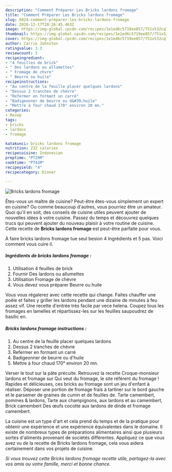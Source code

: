 ```yaml
---
description: "Comment Préparer Les Bricks lardons fromage"
title: "Comment Préparer Les Bricks lardons fromage"
slug: 6024-comment-preparer-les-bricks-lardons-fromage
date: 2020-12-17T20:26:45.463Z
image: https://img-global.cpcdn.com/recipes/1e1ed6c5719ee857/751x532cq70/bricks-lardons-fromage-photo-principale-de-la-recette.jpg
thumbnail: https://img-global.cpcdn.com/recipes/1e1ed6c5719ee857/751x532cq70/bricks-lardons-fromage-photo-principale-de-la-recette.jpg
cover: https://img-global.cpcdn.com/recipes/1e1ed6c5719ee857/751x532cq70/bricks-lardons-fromage-photo-principale-de-la-recette.jpg
author: Carrie Johnston
ratingvalue: 3.3
reviewcount: 3
recipeingredient:
- "4 feuilles de brick"
- " Des lardons ou allumettes"
- " Fromage de chvre"
- " Beurre ou huile"
recipeinstructions:
- "Au centre de la feuille placer quelques lardons"
- "Dessus 2 tranches de chèvre"
- "Refermer en formant un carré"
- "Badigeonner de beurre ou d&#39;huile"
- "Mettre à four chaud 170° environ 20 mn."
categories:
- Resep
tags:
- bricks
- lardons
- fromage

katakunci: bricks lardons fromage 
nutrition: 232 calories
recipecuisine: Indonesian
preptime: "PT29M"
cooktime: "PT42M"
recipeyield: "4"
recipecategory: Dinner

---
```



![Bricks lardons fromage](https://img-global.cpcdn.com/recipes/1e1ed6c5719ee857/751x532cq70/bricks-lardons-fromage-photo-principale-de-la-recette.jpg)

Êtes-vous un maître de cuisine? Peut-être êtes-vous simplement un expert en cuisine? Ou comme beaucoup d'autres, vous pourriez être un amateur. Quoi qu'il en soit, des conseils de cuisine utiles peuvent ajouter de nouvelles idées à votre cuisine. Passez du temps et découvrez quelques trucs qui peuvent ajouter du nouveau plaisir à votre routine de cuisine. Cette recette de <strong> Bricks lardons fromage </strong> est peut-être parfaite pour vous.

<!--inarticleads1-->

À faire bricks lardons fromage tue seul besion 4 Ingrédients et 5 pas. Voici comment vous cuire il.

##### Ingrédients de bricks lardons fromage :

1. Utilisation 4 feuilles de brick
1. Fournir  Des lardons ou allumettes
1. Utilisation  Fromage de chèvre
1. Vous devez vous préparer  Beurre ou huile


Vous vous régalerez avec cette recette qui change. Faites chauffer une poêle et faites y griller les lardons pendant une dizaine de minutes à feu assez vif. Une recette d&#39;entrée très facile par vece helena. Coupez tous les fromages en lamelles et répartissez-les sur les feuilles saupoudrez de basilic en. 

<!--inarticleads2-->

##### Bricks lardons fromage instructions :

1. Au centre de la feuille placer quelques lardons
1. Dessus 2 tranches de chèvre
1. Refermer en formant un carré
1. Badigeonner de beurre ou d&#39;huile
1. Mettre à four chaud 170° environ 20 mn.


Verser le tout sur la pâte précuite. Retrouvez la recette Croque-monsieur lardons et fromage sur Qui veut du fromage, le site référent du fromage ! Rapides et délicieuses, ces bricks au fromage sont un jeu d&#39;enfant à réaliser. Déposer une portion de fromage frais à tartiner sur le bord gauche et le parsemer de graines de cumin et de feuilles de. Tarte camembert, pommes &amp; lardons, Tarte aux champignons, aux lardons et au camembert, Brick camembert Des œufs cocotte aux lardons de dinde et fromage camembert. 

<!--inarticleads1-->

<p>
La cuisine est un type d'art et cela prend du temps et de la pratique pour obtenir une expérience et une expérience équivalentes dans le domaine. Il existe de nombreux types de préparations alimentaires ainsi que plusieurs sortes d'aliments provenant de sociétés différentes. Appliquez ce que vous avez vu de la recette de Bricks lardons fromage, cela vous aidera certainement dans vos projets de cuisine.
</p>

<p>
<i>Si vous trouvez cette Bricks lardons fromage recette utile, partagez-la avec vos amis ou votre famille, merci et bonne chance.</i>
</p>
